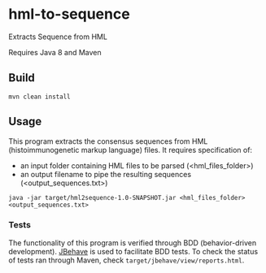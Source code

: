 # hml-to-sequence
Extracts Sequence from HML

Requires Java 8 and Maven

## Build

```
mvn clean install
```

## Usage
This program extracts the consensus sequences from HML (histoimmunogenetic markup language) files. It requires specification of:
- an input folder containing HML files to be parsed (<hml_files_folder>)
- an output filename to pipe the resulting sequences (<output_sequences.txt>)
```
java -jar target/hml2sequence-1.0-SNAPSHOT.jar <hml_files_folder> <output_sequences.txt>
```

### Tests

The functionality of this program is verified through BDD (behavior-driven development). [JBehave](https://jbehave.org/) is used to facilitate BDD tests. To check the status of tests ran through Maven, check `target/jbehave/view/reports.html`.
